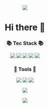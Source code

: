 <div align="center">
<img src="https://capsule-render.vercel.app/api?type=wave&color=auto&height=300&section=header&text=Sanha%20Github!&fontSize=90" />
  <h1>Hi there 👋</h1>
  <h3>📚 Tec Stack 📚</h3>
	<img src="https://img.shields.io/badge/React-61DAFB?style=flat&logo=react&logoColor=white" />
	<img src="https://img.shields.io/badge/HTML5-E34F26?style=flat&logo=HTML5&logoColor=white" />
	<img src="https://img.shields.io/badge/CSS3-1572B6?style=flat&logo=CSS3&logoColor=white" />
	<img src="https://img.shields.io/badge/StyledComponents-DB7093?style=flat&logo=styledcomponents&logoColor=white" />
	<img src="https://img.shields.io/badge/Javascript-F7DF1E?style=flat&logo=javascript&logoColor=white" />
 <h3>🔨 Tools 🔨</h3>
	<img src="https://img.shields.io/badge/VisuaLStudioCode-007ACC?style=flat&logo=VisuaLStudioCode&logoColor=white" />
	<img src="https://img.shields.io/badge/Eclipseide-2C2255?style=flat&logo=Eclipseide&logoColor=white" />
	<img src="https://img.shields.io/badge/GitHub-181717?style=flat&logo=GitHub&logoColor=white" />
  <br>

<img src="https://github-readme-stats.vercel.app/api/top-langs/?username=Sanmountain&layout=compact"><br><br>
<img src="https://github-readme-stats.vercel.app/api?username=Sanmountain&show_icons=true">
</div>

